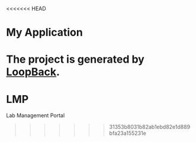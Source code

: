 <<<<<<< HEAD
# My Application

The project is generated by [LoopBack](http://loopback.io).
=======
# LMP
Lab Management Portal
>>>>>>> 31353b8031b82ab1ebd82e1d889bfa23a155231e
